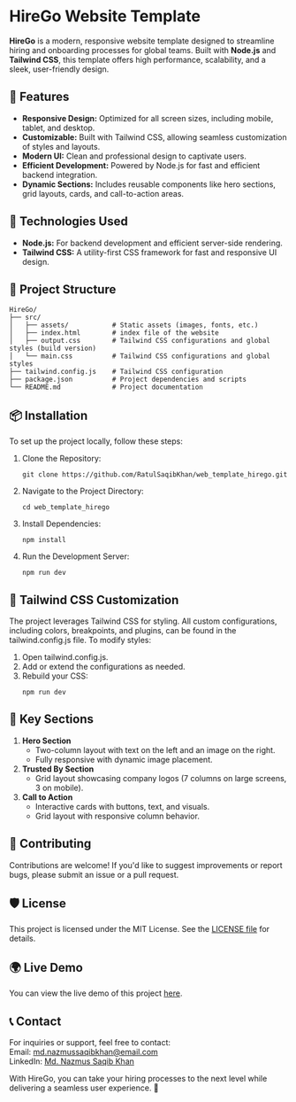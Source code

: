 # HireGo Website Template

<b>HireGo</b> is a modern, responsive website template designed to streamline hiring and onboarding processes for global teams. Built with <b>Node.js</b> and <b>Tailwind CSS</b>, this template offers high performance, scalability, and a sleek, user-friendly design.

## 🌟 Features
- <b>Responsive Design:</b> Optimized for all screen sizes, including mobile, tablet, and desktop.
- <b>Customizable:</b> Built with Tailwind CSS, allowing seamless customization of styles and layouts.
- <b>Modern UI:</b> Clean and professional design to captivate users.
- <b>Efficient Development:</b> Powered by Node.js for fast and efficient backend integration.
- <b>Dynamic Sections:</b> Includes reusable components like hero sections, grid layouts, cards, and call-to-action areas.

## 🚀 Technologies Used
- <b>Node.js:</b> For backend development and efficient server-side rendering.
- <b>Tailwind CSS:</b> A utility-first CSS framework for fast and responsive UI design.

## 📂 Project Structure

```
HireGo/
├── src/
│   ├── assets/           # Static assets (images, fonts, etc.)
│   ├── index.html        # index file of the website
│   ├── output.css        # Tailwind CSS configurations and global styles (build version)
│   └── main.css          # Tailwind CSS configurations and global styles
├── tailwind.config.js    # Tailwind CSS configuration
├── package.json          # Project dependencies and scripts
└── README.md             # Project documentation
```

## 📦 Installation
To set up the project locally, follow these steps:

1. Clone the Repository:
    ```
    git clone https://github.com/RatulSaqibKhan/web_template_hirego.git
    ```
2. Navigate to the Project Directory:
    ```
    cd web_template_hirego
    ```
3. Install Dependencies:
    ```
    npm install
    ```
4. Run the Development Server:
    ```
    npm run dev
    ```

## 🎨 Tailwind CSS Customization
The project leverages Tailwind CSS for styling. All custom configurations, including colors, breakpoints, and plugins, can be found in the tailwind.config.js file.
To modify styles:

1. Open tailwind.config.js.
2. Add or extend the configurations as needed.
3. Rebuild your CSS:
    ```
    npm run dev
    ```

## 📸 Key Sections
1. <b>Hero Section</b>
    - Two-column layout with text on the left and an image on the right.
    - Fully responsive with dynamic image placement.
2. <b>Trusted By Section</b>
    - Grid layout showcasing company logos (7 columns on large screens, 3 on mobile).
3. <b>Call to Action</b>
    - Interactive cards with buttons, text, and visuals.
    - Grid layout with responsive column behavior.

## 🤝 Contributing
Contributions are welcome!
If you'd like to suggest improvements or report bugs, please submit an issue or a pull request.

## 🛡️ License
This project is licensed under the MIT License. See the [LICENSE file](./License) for details.

## 🌍 Live Demo
You can view the live demo of this project [here](https://snazzy-croissant-b85b0e.netlify.app/).

## 📞 Contact
For inquiries or support, feel free to contact: \
Email: [md.nazmussaqibkhan@email.com](mailto:md.nazmussaqibkhan@email.com) \
LinkedIn: [Md. Nazmus Saqib Khan](https://www.linkedin.com/in/md-nazmus-saqib-khan-rsk/)

With HireGo, you can take your hiring processes to the next level while delivering a seamless user experience. 🎉

